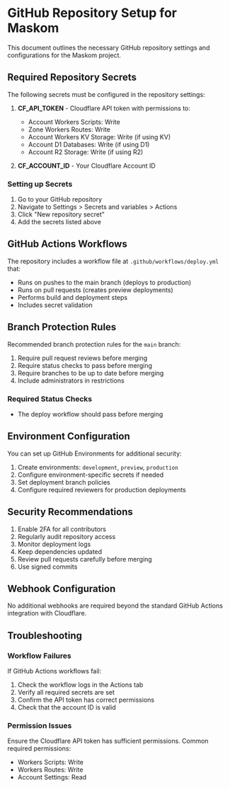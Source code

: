 # GitHub Repository Setup for Maskom

This document outlines the necessary GitHub repository settings and configurations for the Maskom project.

## Required Repository Secrets

The following secrets must be configured in the repository settings:

1. **CF_API_TOKEN** - Cloudflare API token with permissions to:
   - Account Workers Scripts: Write
   - Zone Workers Routes: Write
   - Account Workers KV Storage: Write (if using KV)
   - Account D1 Databases: Write (if using D1)
   - Account R2 Storage: Write (if using R2)

2. **CF_ACCOUNT_ID** - Your Cloudflare Account ID

### Setting up Secrets

1. Go to your GitHub repository
2. Navigate to Settings > Secrets and variables > Actions
3. Click "New repository secret"
4. Add the secrets listed above

## GitHub Actions Workflows

The repository includes a workflow file at `.github/workflows/deploy.yml` that:

- Runs on pushes to the main branch (deploys to production)
- Runs on pull requests (creates preview deployments)
- Performs build and deployment steps
- Includes secret validation

## Branch Protection Rules

Recommended branch protection rules for the `main` branch:

1. Require pull request reviews before merging
2. Require status checks to pass before merging
3. Require branches to be up to date before merging
4. Include administrators in restrictions

### Required Status Checks
- The deploy workflow should pass before merging

## Environment Configuration

You can set up GitHub Environments for additional security:

1. Create environments: `development`, `preview`, `production`
2. Configure environment-specific secrets if needed
3. Set deployment branch policies
4. Configure required reviewers for production deployments

## Security Recommendations

1. Enable 2FA for all contributors
2. Regularly audit repository access
3. Monitor deployment logs
4. Keep dependencies updated
5. Review pull requests carefully before merging
6. Use signed commits

## Webhook Configuration

No additional webhooks are required beyond the standard GitHub Actions integration with Cloudflare.

## Troubleshooting

### Workflow Failures

If GitHub Actions workflows fail:

1. Check the workflow logs in the Actions tab
2. Verify all required secrets are set
3. Confirm the API token has correct permissions
4. Check that the account ID is valid

### Permission Issues

Ensure the Cloudflare API token has sufficient permissions. Common required permissions:

- Workers Scripts: Write
- Workers Routes: Write
- Account Settings: Read
